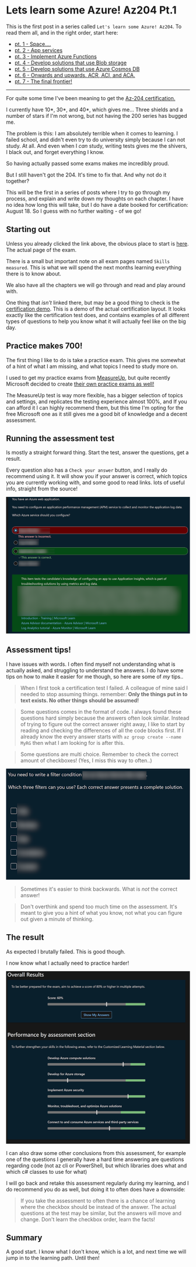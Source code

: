 # Lets learn some Azure! Az204 Pt.1

This is the first post in a series called `Let's learn some Azure! Az204`.
To read them all, and in the right order, start here:

- [pt. 1 - Space....](posts/az204.pt1.md)
- [pt. 2 - App services](posts/az204.pt2.md)
- [pt. 3 - Implement Azure Functions](posts/az204.pt3.md)
- [pt. 4 - Develop solutions that use Blob storage](posts/az204.pt4.md)
- [pt. 5 - Develop solutions that use Azure Cosmos DB](posts/az204.pt5.md)
- [pt. 6 - Onwards and upwards. ACR, ACI, and ACA.](posts/az204.pt6.md)
- [pt. 7 - The final frontier!](posts/az204.pt7.md)

----

For quite some time I've been meaning to get the [Az-204 certification.](https://learn.microsoft.com/en-us/certifications/azure-developer/)

I currently have 10*, 30*, and 40*, which gives me... Three shields and a number of stars if I'm not wrong, but not having the 200 series has bugged me.

The problem is this: I am absolutely terrible when it comes to learning.
I failed school, and didn't even try to do university simply because I can not study. At all.
And even when I _can_ study, writing tests gives me the shivers, I black out, and forget everything I know.

So having actually passed some exams makes me incredibly proud.

But I still haven't got the 204. It's time to fix that. And why not do it together?

This will be the first in a series of posts where I try to go through my process, and explain and write down my thoughts on each chapter. I have no idea how long this will take, but I do have a date booked for certification: August 18. So I guess with no further waiting - of we go!
 
## Starting out

Unless you already clicked the link above, the obvious place to start is [here](https://learn.microsoft.com/en-us/certifications/azure-developer/). The actual page of the exam. 

There is a small but important note on all exam pages named `Skills measured`. This is what we will spend the next months learning everything there is to know about.

We also have all the chapters we will go through and read and play around with.

One thing that _isn't_ linked there, but may be a good thing to check is the [certification demo](https://mscertdemo.starttest.com/). This is a demo of the actual certification layout. It looks exactly like the certification test does, and contains examples of all different types of questions to help you know what it will actually feel like on the big day.

## Practice makes 700! 

The first thing I like to do is take a practice exam. This gives me somewhat of a hint of what I am missing, and what topics I need to study more on.

I used to get my practice exams from [MeasureUp](https://www.measureup.com/microsoft-practice-test-az-204-developing-solutions-for-microsoft-azure.html), but quite recently Microsoft decided to create [their own practice exams as well!](https://learn.microsoft.com/en-us/certifications/exams/az-204/practice/assessment?assessment-type=practice&assessmentId=35)

The MeasureUp test is way more flexible, has a bigger selection of topics and settings, and replicates the testing experience almost 100%, and If you can afford it I can highly recommend them, but this time I'm opting for the free Microsoft one as it still gives me a good bit of knowledge and a decent assessment.

## Running the assessment test

Is mostly a straight forward thing. Start the test, answer the questions, get a result.

Every question also has a `Check your answer` button, and I really do recommend using it. It will show you if your answer is correct, which topics you are currently working with, and some good to read links. lots of useful info, straight from the source!

![Checking my answers](../images/az204.pt1/1.png)

## Assessment tips!

I have issues with words. I often find myself not understanding what is actually asked, and struggling to understand the answers. I do have some tips on how to make it easier for me though, so here are some of _my_ tips..

> When I first took a certification test I failed. A colleague of mine said I needed to stop assuming things. remember: __Only the things put in to text exists. No other things should be assumed!__

> Some questions comes in the format of code. I always found these questions hard simply because the answers often look similar. Instead of trying to figure out the correct answer right away, I like to start by reading and checking the differences of all the code blocks first. If I already know the every answer starts with `az group create --name MyRG` then what I am looking for is after this. 

> Some questions are multi choice. Remember to check the correct amount of checkboxes! (Yes, I miss this way to often..)

![three checkboxes!](../images/az204.pt1/2.png)

> Sometimes it's easier to think backwards. What is _not_ the correct answer!

> Don't overthink and spend too much time on the assessment. It's meant to give you a hint of what you know, not what you can figure out given a minute of thinking. 

## The result

As expected I brutally failed. This is good though.

I now know what I actually need to practice harder!

![Failing a test](../images/az204.pt1/3.png)

I can also draw some other conclusions from this assessment, for example one of the questions I generally have a hard time answering are questions regarding code (not az cli or PowerShell, but which libraries does what and which c# classes to use for what)

I will go back and retake this assessment regularly during my learning, and I do recommend you do as well, but doing it to often does have a downside:

> If you take the assessment to often there is a chance of learning where the checkbox should be instead of the answer. The actual questions at the test may be similar, but the answers will move and change. Don't learn the checkbox order, learn the facts!

## Summary

A good start. I know what I don't know, which is a lot, and next time we will jump in to the learning path. Until then!

